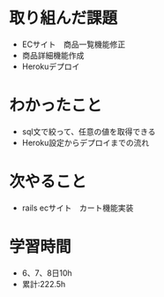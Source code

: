 # 取り組んだ課題
- ECサイト　商品一覧機能修正
- 商品詳細機能作成
- Herokuデプロイ
# わかったこと
- sql文で絞って、任意の値を取得できる
- Heroku設定からデプロイまでの流れ
# 次やること
- rails ecサイト　カート機能実装
# 学習時間
- 6、7、8日10h
- 累計:222.5h
